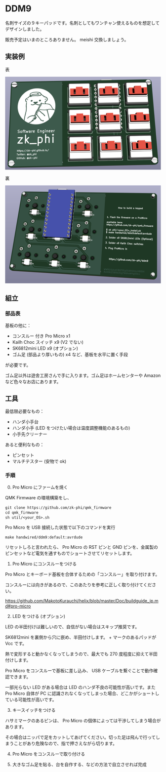 # DDM9

名刺サイズの９キーパッドです。名刺としてもワンチャン使えるものを想定してデザインしました。

販売予定はいまのところありません。 meishi 交換しましょう。

## 実装例

表

![front](imgs/front.png)

裏

![back](imgs/back.png)

## 組立
### 部品表

基板の他に：

- コンスルー 付き Pro Micro x1
- Kailh Choc スイッチ x9 (V2 でない)
- SK6812mini LED x9 (オプション)
- ゴム足 (部品より厚いもの) x4 など、基板を水平に置く手段

が必要です。

ゴム足以外は遊舎工房さんで手に入ります。ゴム足はホームセンターや Amazon など色々なお店にあります。

## 工具

最低限必要なもの：

- ハンダ小手台
- ハンダ小手 (LED をつけたい場合は温度調整機能のあるもの)
- 小手先クリーナー

あると便利なもの：

- ピンセット
- マルチテスター (安物で ok)

### 手順

0. Pro Micro にファームを焼く

QMK Firmware の環境構築をし、

```
git clone https://github.com/zk-phi/qmk_firmware
cd qmk_firmware
sh util/<your_OS>.sh
```

Pro Micro を USB 接続した状態で以下のコマンドを実行

```
make handwired/ddm9:default:avrdude
```

リセットしろと言われたら、 Pro Micro の RST ピンと GND ピンを、金属製のピンセットなど電気を通すものでショートさせてリセットします。

1. Pro Micro にコンスルーをつける

Pro Micro とキーボード基板を合体するための「コンスルー」を取り付けます。

コンスルーには向きがあるので、このあたりを参考に正しく取り付けてください。

https://github.com/MakotoKurauchi/helix/blob/master/Doc/buildguide_jp.md#pro-micro

2. LED をつける (オプション)

LED の半田付けは難しいので、自信がない場合はスキップ推奨です。

SK6812mini を裏側から穴に嵌め、半田付けします。 + マークのあるパッドが Vcc です。

熱で変形すると動かなくなってしまうので、最大でも 270 度程度に抑えて半田付けします。

Pro Micro をコンスルーで基板に差し込み、 USB ケーブルを繋ぐことで動作確認できます。

一部光らない LED がある場合は LED のハンダ不良の可能性が高いです。また Pro Micro 自体が PC に認識されなくなってしまった場合、どこかがショートしている可能性が高いです。

3. キースイッチをつける

ハサミマークのあるピンは、 Pro Micro の個体によっては干渉してしまう場合があります。

その場合はニッパで足をカットしてあげてください。切った足は飛んで行ってしまうことがあり危険なので、指で押さえながら切ります。

4. Pro Micro をコンスルーで取り付ける

5. 大きなゴム足を貼る、台を自作する、などの方法で自立させれば完成
